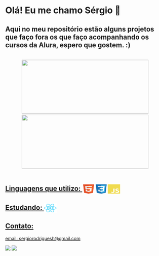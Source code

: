 <h1>Olá! Eu me chamo Sérgio 👋</h1>
<h2>Aqui no meu repositório estão alguns projetos que faço fora os que faço acompanhando os cursos da Alura, espero que gostem. :)</h2>
<br>
<div align="center">
  <a href="https://github.com/sergiohrodrigues">
  <img height="170em" width="400em" src="https://github-readme-stats.vercel.app/api?username=sergiohrodrigues&show_icons=true&theme=dark&include_all_commits=false&count_private=true"/>
  <img height="170em" width="400em" src="https://github-readme-stats.vercel.app/api/top-langs/?username=sergiohrodrigues&layout=compact&langs_count=7&theme=dark"/>
</div>
  <br>
  <h2>Linguagens que utilizo: <img align="center" alt="Rafa-HTML" height="30" width="40" src="https://raw.githubusercontent.com/devicons/devicon/master/icons/html5/html5-original.svg"><img align="center" alt="Rafa-CSS" height="30" width="40" src="https://raw.githubusercontent.com/devicons/devicon/master/icons/css3/css3-original.svg"><img align="center" alt="Rafa-Js" height="30" width="40" src="https://raw.githubusercontent.com/devicons/devicon/master/icons/javascript/javascript-plain.svg"></h2>
  
  <h2>Estudando: <img align="center" alt="Rafa-React" height="30" width="40" src="https://raw.githubusercontent.com/devicons/devicon/master/icons/react/react-original.svg"></h2>
  
  <h2>Contato:</h2>
  
  email: sergiorodriguesh@gmail.com
  
  <a href="https://www.linkedin.com/in/sergio-henrique-rodrigues-9722b5213/" target="_blank"><img src="https://img.shields.io/badge/-LinkedIn-%230077B5?style=for-the-badge&logo=linkedin&logoColor=white" target="_blank"></a> 
  <a href="https://instagram.com/sergiorodriguesh/" target="_blank"><img src="https://img.shields.io/badge/-Instagram-%23E4405F?style=for-the-badge&logo=instagram&logoColor=white" target="_blank"></a>
  

